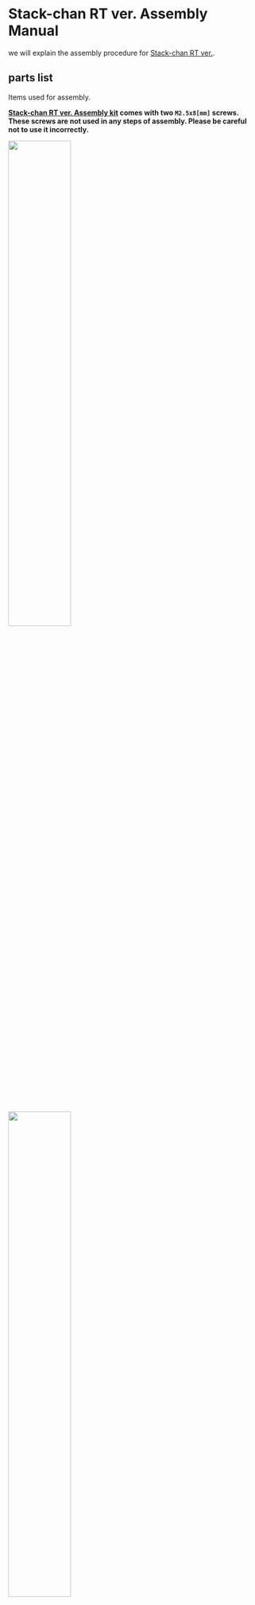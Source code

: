 # Stack-chan RT ver. Assembly Manual

we will explain the assembly procedure for [Stack-chan RT ver.](https://rt-net.jp/products/rt-stackchan/).

## parts list

Items used for assembly.

**[Stack-chan RT ver. Assembly kit](https://www.rt-shop.jp/index.php?main_page=product_info&products_id=4188) comes with two `M2.5x8[mm]` screws. These screws are not used in any steps of assembly. Please be careful not to use it incorrectly.**

<img src="images/assembly/parts_1_en.jpg" width="50%">
<img src="images/assembly/parts_2_en.jpg" width="50%">
<img src="images/assembly/parts_3_en.jpg" width="50%">
<img src="images/assembly/parts_4_en.jpg" width="50%">
<img src="images/assembly/parts_5_en.jpg" width="50%">
<img src="images/assembly/parts_6_en.jpg" width="50%">
<img src="images/assembly/parts6-2_en.jpg" width="50%">
<img src="images/assembly/parts_7_en.jpg" width="50%">

### Used parts

1. M5Stack CoreS3
2. Board
3. Shell(cover)
4. Feet(upper)
5. Feet(lower)
6. Servo bracket(front)
7. Servo bracket(rear)
8. Servo motor1
9. Servo motor2
10. TTL cables 2pc
11. Battery pack
12. Servo horn
13. Hex socket head tapping screws M2x5[mm] 4pc

### Optional parts

14. Hex scocket head tapping screws M3x12[mm] 2pc
15. Hex soccket head tapping screws M3x14[mm] 2pc
16. Pan head tapping screw M2.6x8[mm] 1pc

### Not used parts

17. Hex socket head tapping screws M2.5x8[mm] 2pc


## List of required tools

- Phillips screwdriver PH1 (for M2.6 screws)
- Flathead driver (Tip width 5.5[mm] or less)
- Hexagonal spanner 1.5[mm] (for M2 hexagon socket head screws)
- [ Optional ] Hexagonal spanner 2.5[mm] (for M3 hexagon socket head screws)

## Assembly

Assembly should be done in the following order.

### Preparing the Servo Motor

#### Adjust the angle of the circular servo horn of the servo motor.

##### Servo motor1

Rotate the circular servo horn with your finger. The **two notches on** the circular servo horn should be aligned with the notches on the servo motor 1 body.

**Notice: The bule line is an explicit illustration of the notch position and is therefore not drawn on the actual servo motor.**

<img src="images/assembly/disk_horn_rotation_1_en.png" width="30%">

##### Servo motor2

Rotate the circular servo horn with your finger so that the angle of **one notch** on the circular servo horn relative to the notch on the servo motor2 body is 90° as shown in the image.

**Notice: Unlike the servo motor1 side, the circular servo horn has a single notch. Also note that the green line is not drawn on the actual servo motor as it is an explicit illustration of the notch position.**

<img src="images/assembly/disk_horn_rotation_2_en.png" width="30%">

#### Removing screws and circular servo horn

Remove the tapping screw (M2.6x6[mm]) attached to Servo motor1 and Servo motor2.

<img src="images/assembly/disassembling_screw.jpg" width="50%">

Place the removed screws in a safe place as they will be used later. **The parts on the left side of the image (parts marked 'not used') will not be required to build Statck-chan RT ver.**

<img src="images/assembly/disassembling_servo.jpg" width="50%">

### Assembling the body

Connect servo motor1 and servo motor2 as shown in the picture.

Servo motor1 and servo motor2 have the pre-assignatikon ID1 and ID2 respectively and are used as individual identification in the software when communicating with the M5Stack. As a marker, a blue sticker is attached to ID 1 and a green stcker to ID2. Make sure to install them correctly.

<img src="images/assembly/servo_wired.jpg" width="50%">

Fix the part that will become the body with servo brackets for  servo motor1 and servo motor2. Be careful not to pinch the cables, sandwich them between the servo bracket(front) and the servo bracker(rear). At this point, make sure that the lable on the servo that say's 'DYNAMIXEL XL330-M288-T' faces in the direction of the arrow.

<img src="images/assembly/born_purge_en.jpg" width="50%">

Fix the two servo motors between the servo brackets.

<img src="images/assembly/born_base.jpg" width="50%">


### Attacjing feet

Attach the stack-chan feet to the body.

Align the protrusions of the servo motort1 with the notches in the joint of the foot(top) and press firmly to fix it in place. If the protrusions and notches are not aligned correctly, the protrusions may break when pushed in. Check carefully before pushing it in.

<p>
    <img src="images/assembly/servo_protrusion_focus.jpg" width="20%"> <img src="images/assembly/feet_cutout.jpg" width="30%">
</p>

<img src="images/assembly/servo_and_feet_protrusions.jpg" width="50%">

Tighten the tapping screw (M2.6x6[mm]) and secure the servo motor.
If tightening the tapping screw does not firmly secure the servo motor, use the pan head tapping screw (M2.6x8[mm]) included with the product.

<img src="images/assembly/tightening_feet_screw.jpg" width="50%">

Once the screws have been tightened all the way to the back, attach the feet(bottom). Press them gently until they click.

<img src="images/assembly/feet_bottom_assembled.jpg" width="50%">

Once the feet are attached, it should look like the image below.

<img src="images/assembly/born_feet.jpg" width="50%">

#### How to detach the feet

Remove the feet(bottom) by detaching the feet(top) from the four depressions: one at a time, insert a flat-blade or screwdriver into the depressions and use the edge of the foot(top) as a fulcrum to release the fixing.

<img src="images/assembly/disassembling_feet.jpg" width="50%">

### Mounting the servo horn

Attach the servo horn to the body.

Attach the servo motor2 and servo horn together with the part shaped as a gear. Align the protrusions and notches in the same way as when attaching the legs and push them firmly into place.

<img src="images/assembly/servo_and_horn_protrusions.jpg" width="50%">

Tighten the tapping screw (M2.6x6[mm]) in the gear section jointed by aligning the protrussions.

<img src="images/assembly/tightening_horn_screw.jpg" width="50%">

### Battery pack installation

Attach the battery pack to the body. Hook the protrusion from the battery pack onto the servo bracket(rear) and fix it in place.

<img src="images/assembly/born_backpack.jpg" width="50%">

Once aligned,slide in the direction of the arrow.

<p>
    <img src="images/assembly/born_backpack_attaching.jpg" width="25%"> <img src="images/assembly/born_backpack_sliding.jpg" width="25%">
</p>


<img src="images/assembly/born_assembled.jpg" width="50%">

### Exteror fitting

Attach the shell, which serves as the exterior of Stack-chan.

Attach the projection on the inside of the top plate of the shell and the servo horn. Slide the battery cord and servo motor TTL cable in after bringing them to the front.

<img src="images/assembly/born_shell.jpg" width="50%">

Click by the prongs! Slide the unit until you feel a click.

<img src="images/assembly/born_slide_shell.jpg" width="50%">

When mounted and viewed from the reversed side, you should see as shown in the image below. The blue line outline the servo horn.

<img src="images/assembly/born_shell_assembled.jpg" width="50%">

### Mounting the board

Connect the TTL cable attached to the servo motor and the battery cable to the specified terminals on the board.

**Pay attention to the orientation of the battery terminals. Mistakes can cause malfunctions.**

<img src="images/assembly/cable_connecting.jpg" width="50%">

Align the holes in the board and shell so that the blue and black connectors attached to the board are on top, as shown in the image. Tighten the four screws (hexagon sockets tap screws M2x5[mm]) to secure. As the slide switch protrudes from the board, align the screws by slanting them into the holes ub the side of the shell.

**Make sure that the screws don't touch the conductor(sliver parts). The battery terminals are connected and may short-cirduit.**

<p>
    <img src="images/assembly/board_shell_attaching.jpg" width="25%"> <img src="images/assembly/board_shell_assembling.jpg" width="25%">
</p>

At this point with the circuit board installed, it should look like the image below.

<img src="images/assembly/board_assembled.jpg" width="50%">

### Installation of M5Stack CoreS3

Gently press the M5Stack CoreS3 into the board, aligning the pins against the board.

<img src="images/assembly/m5_attaching.jpg" width="50%">

Once successfully installed, the stack-chan assembly is complete.

<img src="images/assembly/stack-chan_assembled.jpg" width="50%">


### [Optiomal] Fixing M5Stack CoreS3

If you want to secure the M5Stack CoreS3 firmly, use the four Allen screws supplied in the kit. Note that there are two different screw lengths.

Remove the battery pack from the servo bracket(rear) and disconnect the battery terminals from the board. Attach the two shorter hexagon socket head screws M3x12[mm] to the upper side of the stack-chan and the two longer hexagon socket head screws M3x14[mm] to the lower side.

<img src="images/assembly/back_screws.jpg" width="50%">

<img src="images/assembly/assembling_back_screws.jpg" width="50%">

**Always remove the battey before installing the hexagonal screws. Dropping the screws onto the board may cause a short circuit and damage the board.**

**Always install the short hexagonal screws on the upper side and the long hexagonal screws on the lower side. If you make a mistake, the LCD may be damaged.**

